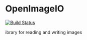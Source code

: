 # OpenImageIO


[![Build Status](https://travis-ci.org/UnitedRPMs/OpenImageIO.svg?branch=master)](https://travis-ci.org/UnitedRPMs/OpenImageIO) 


ibrary for reading and writing images

